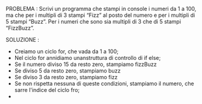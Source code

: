 PROBLEMA : Scrivi un programma che stampi in console i numeri da 1 a 100, ma che per i multipli di 3 stampi “Fizz” al posto del numero e per i multipli di 5 stampi “Buzz”. Per i numeri che sono sia multipli di 3 che di 5 stampi “FizzBuzz”.

SOLUZIONE :

- Creiamo un ciclo for, che vada da 1 a 100;
- Nel ciclo for annidiamo unanstruttura di controllo di if else;
- Se il numero diviso 15 da resto zero, stampiamo fizzBuzz
- Se diviso 5 da resto zero, stampiamo buzz 
- Se diviso 3 da resto zero, stampiamo fizz
- Se non rispetta nessuna di queste condizioni, stampiamo il numero, che sarre l'indice del ciclo fro; 
- 